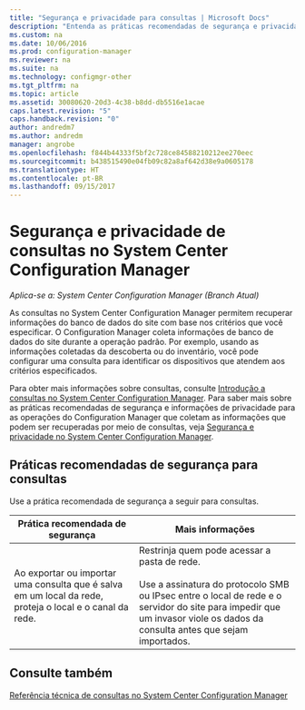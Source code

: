 ```yaml
---
title: "Segurança e privacidade para consultas | Microsoft Docs"
description: "Entenda as práticas recomendadas de segurança e privacidade quando você consulta informações do banco de dados do site."
ms.custom: na
ms.date: 10/06/2016
ms.prod: configuration-manager
ms.reviewer: na
ms.suite: na
ms.technology: configmgr-other
ms.tgt_pltfrm: na
ms.topic: article
ms.assetid: 30080620-20d3-4c38-b8dd-db5516e1acae
caps.latest.revision: "5"
caps.handback.revision: "0"
author: andredm7
ms.author: andredm
manager: angrobe
ms.openlocfilehash: f844b44333f5bf2c728ce84588210212ee270eec
ms.sourcegitcommit: b438515490e04fb09c82a8af642d38e9a0605178
ms.translationtype: HT
ms.contentlocale: pt-BR
ms.lasthandoff: 09/15/2017
---
```

# <a name="security-and-privacy-for-queries-in-system-center-configuration-manager"></a>Segurança e privacidade de consultas no System Center Configuration Manager

*Aplica-se a: System Center Configuration Manager (Branch Atual)*

As consultas no System Center Configuration Manager permitem recuperar informações do banco de dados do site com base nos critérios que você especificar. O Configuration Manager coleta informações de banco de dados do site durante a operação padrão. Por exemplo, usando as informações coletadas da descoberta ou do inventário, você pode configurar uma consulta para identificar os dispositivos que atendem aos critérios especificados.  

 Para obter mais informações sobre consultas, consulte [Introdução a consultas no System Center Configuration Manager](../../../core/servers/manage/introduction-to-queries.md). Para saber mais sobre as práticas recomendadas de segurança e informações de privacidade para as operações do Configuration Manager que coletam as informações que podem ser recuperadas por meio de consultas, veja [Segurança e privacidade no System Center Configuration Manager](../../../core/plan-design/security/security-and-privacy.md).  

## <a name="security-best-practices-for-queries"></a>Práticas recomendadas de segurança para consultas  
 Use a prática recomendada de segurança a seguir para consultas.  

|Prática recomendada de segurança|Mais informações|  
|----------------------------|----------------------|  
|Ao exportar ou importar uma consulta que é salva em um local da rede, proteja o local e o canal da rede.|Restrinja quem pode acessar a pasta de rede.<br /><br /> Use a assinatura do protocolo SMB ou IPsec entre o local de rede e o servidor do site para impedir que um invasor viole os dados da consulta antes que sejam importados.|  

## <a name="see-also"></a>Consulte também  
 [Referência técnica de consultas no System Center Configuration Manager](../../../core/servers/manage/queries-technical-reference.md)
